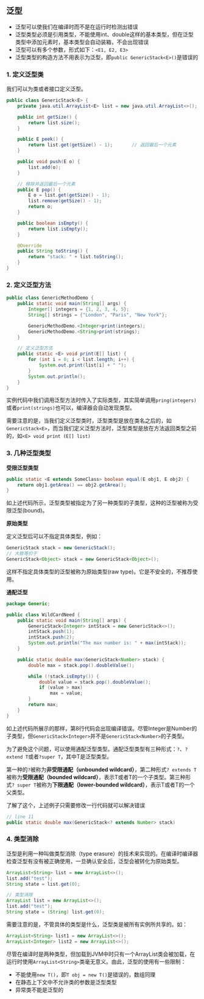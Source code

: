 ## 泛型

- 泛型可以使我们在编译时而不是在运行时检测出错误
- 泛型类型必须是引用类型，不能使用int、double这样的基本类型，但在泛型类型中添加元素时，基本类型会自动装箱，不会出现错误
- 泛型可以有多个参数，形式如下：`<E1, E2, E3>`
- 泛型类型的构造方法不用表示为泛型，即`public GenericStack<E>()`是错误的

### 1. 定义泛型类

我们可以为类或者接口定义泛型。

```java
public class GenericStack<E> {
    private java.util.ArrayList<E> list = new java.util.ArrayList<>();

    public int getSize() {
        return list.size();
    }

    public E peek() {
        return list.get(getSize() - 1);       // 返回最后一个元素
    }

    public void push(E o) {
        list.add(o);
    }

    // 移除并返回最后一个元素
    public E pop() {
        E o = list.get(getSize() - 1);
        list.remove(getSize() - 1);
        return o;
    }

    public boolean isEmpty() {
        return list.isEmpty();
    }

    @Override
    public String toString() {
        return "stack: " + list.toString();
    }    
}
```

### 2. 定义泛型方法

```java
public class GenericMethodDemo {
    public static void main(String[] args) {
        Integer[] integers = {1, 2, 3, 4, 5};
        String[] strings = {"London", "Paris", "New York"};

        GenericMethodDemo.<Integer>print(integers);
        GenericMethodDemo.<String>print(strings);
    }

    // 定义泛型方法
    public static <E> void print(E[] list) {
        for (int i = 0; i < list.length; i++) {
            System.out.print(list[i] + " ");
        }
        System.out.println();
    }
}
```

实例代码中我们调用泛型方法时传入了实际类型，其实简单调用`pring(integers)`或者`print(strings)`也可以，编译器会自动发现类型。

需要注意的是，当我们定义泛型类时，泛型类型是放在类名之后的，如`GenericStack<E>`，而当我们定义泛型方法时，泛型类型是放在方法返回类型之前的，如`<E> void print (E[] list)`

### 3. 几种泛型类型

**受限泛型类型**

```java
public static <E extends SomeClass> boolean equal(E obj1, E obj2) {
    return obj1.getArea() == obj2.getArea();
}
```

如上述代码所示，泛型类型被指定为了另一种类型的子类型，这种的泛型被称为受限泛型(bound)。

**原始类型**

定义泛型后可以不指定具体类型，例如：

```java
GenericStack stack = new GenericStack();
// 大致等价于
GenericStack<Object> stack = new GenericStack<Object>();
```

这样不指定具体类型的泛型被称为原始类型(raw type)。它是不安全的，不推荐使用。

**通配泛型**

```java
package Generic;

public class WildCardNeed {
    public static void main(String[] args) {
        GenericStack<Integer> intStack = new GenericStack<>();
        intStack.push(1);
        intStack.push(2);
        System.out.println("The max number is: " + max(intStack));
    }

    public static double max(GenericStack<Number> stack) {
        double max = stack.pop().doubleValue();

        while (!stack.isEmpty()) {
            double value = stack.pop().doubleValue();
            if (value > max) 
                max = value;
        }
        return max;
    }
}
```

如上述代码所展示的那样，第8行代码会出现编译错误。尽管Integer是Number的子类型，但`GenericStack<Integer>`并不是`GenericStack<Number>`的子类型。

为了避免这个问题，可以使用通配泛型类型。通配泛型类型有三种形式：`?`、`? extend T`或者`?super T`，其中T是泛型类型。

第一种的`?`被称为**非受限通配（unbounded wildcard）**，第二种形式`? extends T`被称为**受限通配（bounded wildcard）**，表示T或者T的一个子类型。第三种形式`? super T`被称为**下限通配（lower-bounded wildcard）**，表示T或者T的一个父类型。

了解了这个，上述例子只需要修改一行代码就可以解决错误

```java
// line 11
public static double max(GenericStack<? extends Number> stack)
```

### 4. 类型消除

泛型是利用一种叫做类型消除（type erasure）的技术来实现的。在编译时编译器检查泛型有没有被正确使用，一旦确认安全后，泛型会被转化为原始类型。

```java
ArrayList<String> list = new ArrayList<>();
list.add("test");
String state = list.get(0);

// 类型消除
ArrayList list = new ArrayList<>();
list.add("test");
String state = (String) list.get(0);
```

需要注意的是，不管具体的类型是什么，泛型类是被所有实例所共享的。如：

```java
ArrayList<String> list1 = new ArrayList<>();
ArrayList<Integer> list2 = new ArrayList<>();
```

尽管在编译时是两种类型，但加载到JVM中时只有一个ArrayList类会被加载，在运行时使用`ArrayList<String>`类毫无意义。由此，泛型的使用有一些限制：

- 不能使用`new T()`，即`T obj = new T()`是错误的，数组同理
- 在静态上下文中不允许类的参数是泛型类型
- 异常类不能是泛型的



